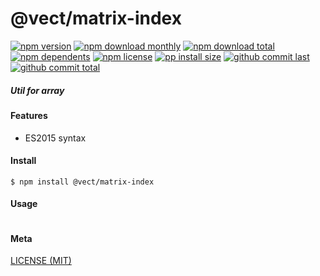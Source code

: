 # @vect/matrix-index

[![npm version][badge-npm-version]][url-npm]
[![npm download monthly][badge-npm-download-monthly]][url-npm]
[![npm download total][badge-npm-download-total]][url-npm]
[![npm dependents][badge-npm-dependents]][url-github]
[![npm license][badge-npm-license]][url-npm]
[![pp install size][badge-pp-install-size]][url-pp]
[![github commit last][badge-github-last-commit]][url-github]
[![github commit total][badge-github-commit-count]][url-github]

[//]: <> (Shields)
[badge-npm-version]: https://flat.badgen.net/npm/v/@vect/matrix-index
[badge-npm-download-monthly]: https://flat.badgen.net/npm/dm/@vect/matrix-index
[badge-npm-download-total]:https://flat.badgen.net/npm/dt/@vect/matrix-index
[badge-npm-dependents]: https://flat.badgen.net/npm/dependents/@vect/matrix-index
[badge-npm-license]: https://flat.badgen.net/npm/license/@vect/matrix-index
[badge-pp-install-size]: https://flat.badgen.net/packagephobia/install/@vect/matrix-index
[badge-github-last-commit]: https://flat.badgen.net/github/last-commit/hoyeungw/vect
[badge-github-commit-count]: https://flat.badgen.net/github/commits/hoyeungw/vect

[//]: <> (Link)
[url-npm]: https://npmjs.org/package/@vect/matrix-index
[url-pp]: https://packagephobia.now.sh/result?prev=@vect/matrix-index
[url-github]: https://github.com/hoyeungw/vect

##### Util for array

#### Features

- ES2015 syntax

#### Install
```console
$ npm install @vect/matrix-index
```

#### Usage
```js
```

#### Meta
[LICENSE (MIT)](LICENSE)
